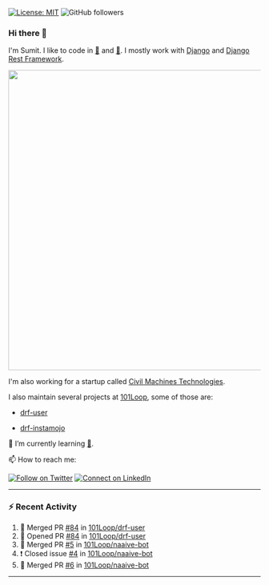 [![License: MIT](https://img.shields.io/badge/License-MIT-yellow.svg)](https://opensource.org/licenses/MIT)
![GitHub followers](https://img.shields.io/github/followers/sumit4613?style=social)

### Hi there 👋

I'm Sumit. I like to code in [:snake:](https://python.org/) and [:rabbit:](https://golang.org). I mostly work with [Django](https://djangoproject.com) and [Django Rest Framework](https://www.django-rest-framework.org/).

<p align="center">
  <img width="600" src="https://static.djangoproject.com/img/logos/django-logo-negative.png">
</p>

I'm also working for a startup called [Civil Machines Technologies](https://civilmachines.com/).


I also maintain several projects at [101Loop](https://github.com/101loop/), some of those are:

- [drf-user](https://github.com/101loop/drf-user)

- [drf-instamojo ](https://github.com/101loop/drf-instamojo)

🔭 I’m currently learning [:rabbit:](https://golang.org).

📫 How to reach me:

[![Follow on Twitter](https://img.shields.io/badge/--twitter?label=Twitter&logo=Twitter&style=social)](https://twitter.com/sumitsingh4613) [![Connect on LinkedIn](https://img.shields.io/badge/--linkedin?label=LinkedIn&logo=LinkedIn&style=social)](https://www.linkedin.com/in/sumit4613)


---

### :zap: Recent Activity

<!--START_SECTION:activity-->
1. 🎉 Merged PR [#84](https://github.com/101Loop/drf-user/pull/84) in [101Loop/drf-user](https://github.com/101Loop/drf-user)
2. 💪 Opened PR [#84](https://github.com/101Loop/drf-user/pull/84) in [101Loop/drf-user](https://github.com/101Loop/drf-user)
3. 🎉 Merged PR [#5](https://github.com/101Loop/naaive-bot/pull/5) in [101Loop/naaive-bot](https://github.com/101Loop/naaive-bot)
4. ❗️ Closed issue [#4](https://github.com/101Loop/naaive-bot/issues/4) in [101Loop/naaive-bot](https://github.com/101Loop/naaive-bot)
5. 🎉 Merged PR [#6](https://github.com/101Loop/naaive-bot/pull/6) in [101Loop/naaive-bot](https://github.com/101Loop/naaive-bot)
<!--END_SECTION:activity-->

---
